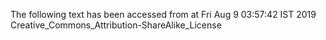The following text has been accessed from at Fri Aug 9 03:57:42 IST 2019
Creative_Commons_Attribution-ShareAlike_License

